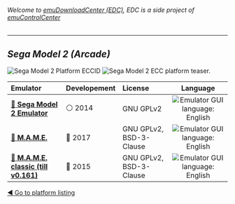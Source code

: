 ###### Welcome to [emuDownloadCenter (EDC)](https://github.com/PhoenixInteractiveNL/emuDownloadCenter/wiki/), EDC is a side project of [emuControlCenter](https://github.com/PhoenixInteractiveNL/emuControlCenter/wiki/)
***
## _Sega Model 2 (Arcade)_
![](https://raw.githubusercontent.com/wiki/PhoenixInteractiveNL/emuDownloadCenter/images_platform/ecc_model2_cell.png "Sega Model 2 Platform ECCID")
![](https://raw.githubusercontent.com/wiki/PhoenixInteractiveNL/emuDownloadCenter/images_platform/ecc_model2_teaser.png "Sega Model 2 ECC platform teaser.")

| Emulator | Developement | License | Language |
|:---------|:-------------|:--------|:--------:|
| [:file_folder: **Sega Model 2 Emulator**](https://github.com/PhoenixInteractiveNL/emuDownloadCenter/wiki/Emulator-m2emulator#menu) | :white_circle: 2014 | GNU GPLv2 | ![](https://raw.githubusercontent.com/wiki/PhoenixInteractiveNL/emuDownloadCenter/images_flags/icon_flag_EN_24.png "Emulator GUI language: English") |
| [:file_folder: **M.A.M.E.**](https://github.com/PhoenixInteractiveNL/emuDownloadCenter/wiki/Emulator-mame#menu) | :large_blue_circle: 2017 | GNU GPLv2, BSD-3-Clause | ![](https://raw.githubusercontent.com/wiki/PhoenixInteractiveNL/emuDownloadCenter/images_flags/icon_flag_EN_24.png "Emulator GUI language: English") |
| [:file_folder: **M.A.M.E. classic (till v0.161)**](https://github.com/PhoenixInteractiveNL/emuDownloadCenter/wiki/Emulator-mameclassic#menu) | :large_blue_circle: 2015 | GNU GPLv2, BSD-3-Clause | ![](https://raw.githubusercontent.com/wiki/PhoenixInteractiveNL/emuDownloadCenter/images_flags/icon_flag_EN_24.png "Emulator GUI language: English") |

[:arrow_backward: Go to platform listing](https://github.com/PhoenixInteractiveNL/emuDownloadCenter/wiki/EDC-Platform-List)
